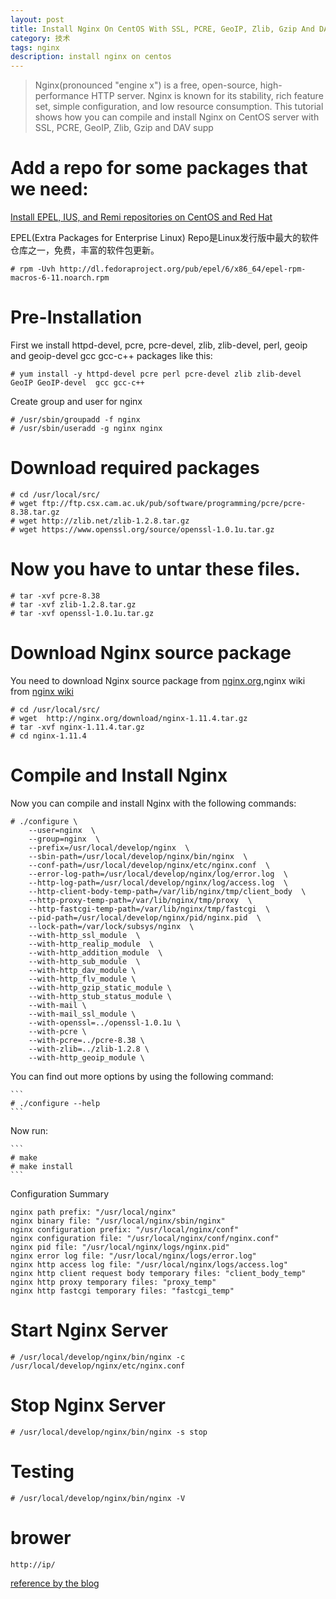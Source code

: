 ```yaml
---
layout: post
title: Install Nginx On CentOS With SSL, PCRE, GeoIP, Zlib, Gzip And DAV Support
category: 技术
tags: nginx
description: install nginx on centos
---
```


> Nginx(pronounced "engine x") is a free, open-source, high-performance HTTP server. Nginx is known for its stability, rich feature set, simple configuration, and low resource consumption. This tutorial shows how you can compile and install Nginx on CentOS server with SSL, PCRE, GeoIP, Zlib, Gzip and DAV supp

# Add a repo for some packages that we need:

[Install EPEL, IUS, and Remi repositories on CentOS and Red Hat](https://support.rackspace.com/how-to/install-epel-and-additional-repositories-on-centos-and-red-hat)

EPEL(Extra Packages for Enterprise Linux) Repo是Linux发行版中最大的软件仓库之一，免费，丰富的软件包更新。

```
# rpm -Uvh http://dl.fedoraproject.org/pub/epel/6/x86_64/epel-rpm-macros-6-11.noarch.rpm
```

# Pre-Installation

First we install httpd-devel, pcre, pcre-devel, zlib, zlib-devel, perl, geoip and geoip-devel gcc gcc-c++ packages like this:

```
# yum install -y httpd-devel pcre perl pcre-devel zlib zlib-devel GeoIP GeoIP-devel  gcc gcc-c++
```

Create group and user for nginx

```
# /usr/sbin/groupadd -f nginx
# /usr/sbin/useradd -g nginx nginx
```

# Download required packages

```
# cd /usr/local/src/
# wget ftp://ftp.csx.cam.ac.uk/pub/software/programming/pcre/pcre-8.38.tar.gz
# wget http://zlib.net/zlib-1.2.8.tar.gz
# wget https://www.openssl.org/source/openssl-1.0.1u.tar.gz
```

# Now you have to untar these files.

```
# tar -xvf pcre-8.38
# tar -xvf zlib-1.2.8.tar.gz
# tar -xvf openssl-1.0.1u.tar.gz
```

# Download Nginx source package

You need to download Nginx source package from [nginx.org](http://nginx.org/),nginx wiki from [nginx wiki](https://www.nginx.com/resources/wiki)

```
# cd /usr/local/src/
# wget  http://nginx.org/download/nginx-1.11.4.tar.gz
# tar -xvf nginx-1.11.4.tar.gz
# cd nginx-1.11.4
```

# Compile and Install Nginx

Now you can compile and install Nginx with the following commands:

```
# ./configure \
    --user=nginx  \
    --group=nginx  \
    --prefix=/usr/local/develop/nginx  \
    --sbin-path=/usr/local/develop/nginx/bin/nginx  \
    --conf-path=/usr/local/develop/nginx/etc/nginx.conf  \
    --error-log-path=/usr/local/develop/nginx/log/error.log  \
    --http-log-path=/usr/local/develop/nginx/log/access.log  \
    --http-client-body-temp-path=/var/lib/nginx/tmp/client_body  \
    --http-proxy-temp-path=/var/lib/nginx/tmp/proxy  \
    --http-fastcgi-temp-path=/var/lib/nginx/tmp/fastcgi  \
    --pid-path=/usr/local/develop/nginx/pid/nginx.pid  \
    --lock-path=/var/lock/subsys/nginx  \
    --with-http_ssl_module  \
    --with-http_realip_module  \
    --with-http_addition_module  \
    --with-http_sub_module  \
    --with-http_dav_module \
    --with-http_flv_module \
    --with-http_gzip_static_module \
    --with-http_stub_status_module \
    --with-mail \
    --with-mail_ssl_module \
    --with-openssl=../openssl-1.0.1u \
    --with-pcre \
    --with-pcre=../pcre-8.38 \
    --with-zlib=../zlib-1.2.8 \
    --with-http_geoip_module \
```

You can find out more options by using the following command:

````
```
# ./configure --help
```
````

Now run:

````
```
# make
# make install
```
````

Configuration Summary

```
nginx path prefix: "/usr/local/nginx"
nginx binary file: "/usr/local/nginx/sbin/nginx"
nginx configuration prefix: "/usr/local/nginx/conf"
nginx configuration file: "/usr/local/nginx/conf/nginx.conf"
nginx pid file: "/usr/local/nginx/logs/nginx.pid"
nginx error log file: "/usr/local/nginx/logs/error.log"
nginx http access log file: "/usr/local/nginx/logs/access.log"
nginx http client request body temporary files: "client_body_temp"
nginx http proxy temporary files: "proxy_temp"
nginx http fastcgi temporary files: "fastcgi_temp"
```

# Start Nginx Server

```
# /usr/local/develop/nginx/bin/nginx -c /usr/local/develop/nginx/etc/nginx.conf
```

# Stop Nginx Server

```
# /usr/local/develop/nginx/bin/nginx -s stop
```

# Testing

```
# /usr/local/develop/nginx/bin/nginx -V
```

# brower

```
http://ip/
```

[reference by the blog](https://www.howtoforge.com/install-nginx-on-centos-5.5-with-ssl-pcre-geoip-zlib-gzip-and-dav-support)
